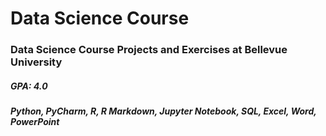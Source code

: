 # Data Science Course
### Data Science Course Projects and Exercises at Bellevue University
##### GPA: 4.0
##### Python, PyCharm, R, R Markdown, Jupyter Notebook, SQL, Excel, Word, PowerPoint
